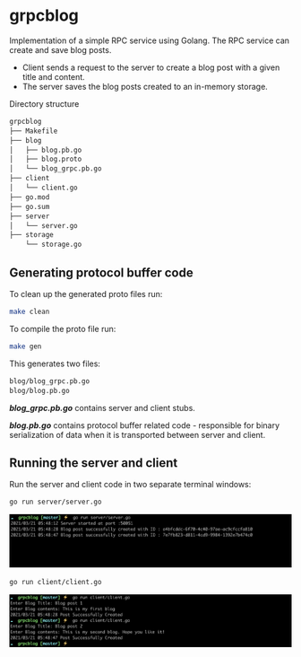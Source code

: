 # grpcblog

Implementation of a simple RPC service using Golang. The RPC service can create and save blog posts.
 - Client sends a request to the server to create a blog post with a given title and content.
 - The server saves the blog posts created to an in-memory storage.

Directory structure
```bash
grpcblog
├── Makefile
├── blog
│   ├── blog.pb.go
│   ├── blog.proto
│   └── blog_grpc.pb.go
├── client
│   └── client.go
├── go.mod
├── go.sum
├── server
│   └── server.go
├── storage
    └── storage.go
```
## Generating protocol buffer code

To clean up the generated proto files run:
```bash
make clean
```
To compile the proto file run:
```bash
make gen
```
This generates two files:
```bash
blog/blog_grpc.pb.go
blog/blog.pb.go
```
***blog_grpc.pb.go*** contains server and client stubs.

***blog.pb.go*** contains protocol buffer related code - responsible for binary serialization of data when it is transported between server and client.

## Running the server and client

Run the server and client code in two separate terminal windows:

```bash
go run server/server.go
```

![Server](server.png)

```bash
go run client/client.go
```
![Client](client.png)